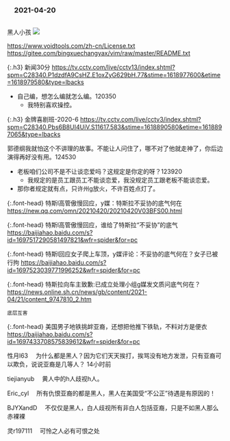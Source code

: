 ### 　2021-04-20
```tip
```
黑人小孩
![](http://wx2.sinaimg.cn/large/d8b41602gy1gppdm8csqmj20cp09xn4c.jpg)

https://www.voidtools.com/zh-cn/License.txt
https://gitee.com/bingxuechangyax/vim/raw/master/README.txt

{:.h3}
新闻30分
[
https://tv.cctv.com/live/cctv13/index.shtml?spm=C28340.P1dzdfA9CsHZ.E1oxZyG629bH.77&stime=1618977600&etime=1618979580&type=lbacks
](
https://tv.cctv.com/live/cctv13/index.shtml?spm=C28340.P1dzdfA9CsHZ.E1oxZyG629bH.77&stime=1618977600&etime=1618979580&type=lbacks
)

- 自己编，想怎么编就怎么编。120350
  - 我特别喜欢操控。

{:.h3}
金牌喜剧班-2020-6
[
https://tv.cctv.com/live/cctv3/index.shtml?spm=C28340.Pbs6B8UI4UiV.S11617.583&stime=1618890580&etime=1618897065&type=lbacks
](
https://tv.cctv.com/live/cctv3/index.shtml?spm=C28340.Pbs6B8UI4UiV.S11617.583&stime=1618890580&etime=1618897065&type=lbacks
)

郭德纲我就怕这个不讲理的故事。不能让人问住了，哪不对了他就走神了，你后边演得再好没有用。124530

- 老板咱们公司不是不让谈恋爱吗？这规定是你定的呀？123920
  - 我规定的是员工跟员工不能谈恋爱，我没规定员工跟老板不能谈恋爱。
- 那你者规定就有点，只许州g放火，不许百姓点灯了。

{:.font-head}
特斯l高管傲慢回应，y媒：特斯拉不妥协的底气何在
[
https://new.qq.com/omn/20210420/20210420V03BFS00.html
](
https://new.qq.com/omn/20210420/20210420V03BFS00.html
)

{:.font-head}
特斯l高管傲慢回应，谁给了特斯拉“不妥协”的底气
[
https://baijiahao.baidu.com/s?id=1697517290581497821&wfr=spider&for=pc
](
https://baijiahao.baidu.com/s?id=1697517290581497821&wfr=spider&for=pc
)

{:.font-head}
特斯l回应女子爬上车顶，y媒评论：不妥协的底气何在？女子已被行拘
[
https://baijiahao.baidu.com/s?id=1697523039771996252&wfr=spider&for=pc
](
https://baijiahao.baidu.com/s?id=1697523039771996252&wfr=spider&for=pc
)

{:.font-head}
特斯拉向车主致歉:已成立处理小组g媒发文质问底气何在？
[
https://news.online.sh.cn/news/gb/content/2021-04/21/content_9747810_2.htm
](
https://news.online.sh.cn/news/gb/content/2021-04/21/content_9747810_2.htm
)

```note
底层互害
```

{:.font-head}
美国男子地铁挑衅亚裔，还想把他推下铁轨，不料对方是便衣
[
https://baijiahao.baidu.com/s?id=1697433708575839612&wfr=spider&for=pc
](
https://baijiahao.baidu.com/s?id=1697433708575839612&wfr=spider&for=pc
)

性月l63
　为什么都是黑人？因为它们天天挨打，挨骂没有地方发泄，只有亚裔可以欺负，说说亚裔是几等人？
14小时前

tiejianyub
　黄人中的h人歧视h人。

Eric_cyl
　所有仇恨亚裔的都是黑人，黑人在美国受“不公正”待遇是有原因的！

BJYXandD
　不仅仅是黑人，白人歧视所有非白人包括亚裔，只是不如黑人那么赤裸裸

灵r197111
　可怜之人必有可恨之处
